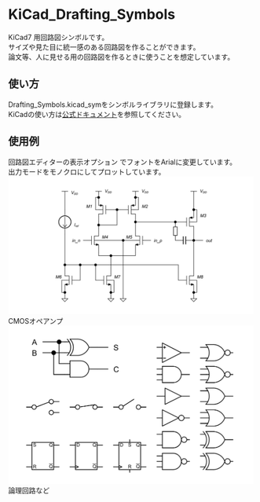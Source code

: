 # KiCad_Drafting_Symbols

KiCad7 用回路図シンボルです。  
サイズや見た目に統一感のある回路図を作ることができます。  
論文等、人に見せる用の回路図を作るときに使うことを想定しています。  

## 使い方  
Drafting_Symbols.kicad_symをシンボルライブラリに登録します。  
KiCadの使い方は[公式ドキュメント](https://docs.kicad.org/7.0/ja/kicad/kicad.html)を参照してください。  

## 使用例  
回路図エディターの表示オプション でフォントをArialに変更しています。  
出力モードをモノクロにしてプロットしています。  
<img src="doc/schematic1.png" width="500">  
CMOSオペアンプ  
<img src="doc/schematic2.png" width="500">  
論理回路など  
